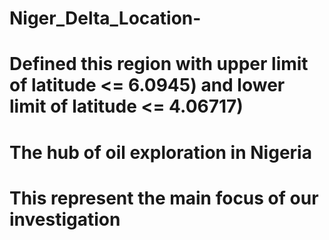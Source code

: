 # Niger_Delta_Location-
# Defined this region with upper limit of latitude <= 6.0945) and lower limit of latitude <= 4.06717)
# The hub of oil exploration in Nigeria
# This represent the main focus of our investigation 
